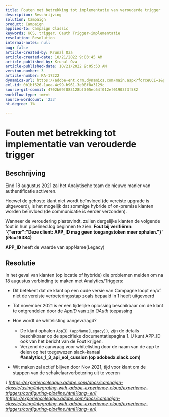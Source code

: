 ```yaml
---
title: Fouten met betrekking tot implementatie van verouderde trigger
description: Beschrijving
solution: Campaign
product: Campaign
applies-to: Campaign Classic
keywords: KCS, trigger, Oauth Trigger-implementatie
resolution: Resolution
internal-notes: null
bug: false
article-created-by: Krunal Oza
article-created-date: 10/21/2022 9:03:45 AM
article-published-by: Krunal Oza
article-published-date: 10/21/2022 9:05:53 AM
version-number: 3
article-number: KA-17222
dynamics-url: https://adobe-ent.crm.dynamics.com/main.aspx?forceUCI=1&pagetype=entityrecord&etn=knowledgearticle&id=d63b333e-1f51-ed11-bba2-0022480867fb
exl-id: 0b1bf626-1aea-4c99-b961-3e08f8a3129c
source-git-commit: 4702b69f883128bf305ec64f012ef01903f3f582
workflow-type: tm+mt
source-wordcount: '233'
ht-degree: 1%

---
```


# Fouten met betrekking tot implementatie van verouderde trigger

## Beschrijving


Eind 18 augustus 2021 zal het Analytische team de nieuwe manier van authentificatie activeren.

Hoewel de gehoste klant niet wordt beïnvloed (de vereiste upgrade is uitgevoerd), is het mogelijk dat sommige hybride of on-premise klanten worden beïnvloed (de communicatie is eerder verzonden).

Wanneer de veroudering plaatsvindt, zullen dergelijke klanten de volgende fout in hun pipelined.log beginnen te zien.
<b>Fout bij verifiëren: &#39;{&quot;error&quot;:&quot;Deze client: APP_ID mag geen toegangstoken meer ophalen.&quot;}&#39; (iRc=16384)</b>

<b>APP_ID</b> heeft de waarde van appName(Legacy)


## Resolutie


In het geval van klanten (op locatie of hybride) die problemen melden om na 18 augustus verbinding te maken met Analytics/Triggers:

- Dit betekent dat de klant op een oude versie van Campagne loopt en/of niet de vereiste verbeteringsstap zoals bepaald in 1 heeft uitgevoerd
- Tot november 2021 is er een tijdelijke oplossing beschikbaar om de klant te ontgrendelen door de *AppID* van zijn *OAuth* toepassing
- Hoe wordt de whitelisting aangevraagd?

   - De klant ophalen `AppID (appName(Legacy))`, zijn de details beschikbaar op de specifieke documentatiepagina 1. U kunt APP_ID ook van het bericht van de Fout krijgen.
   - Verzend de aanvraag voor whitelisting door de naam van de app te delen op het toegewezen slack-kanaal <b>#analytics_1_3_api_eol_cussion (op adobedx.slack.com)</b>
- Wit maken zal actief blijven door Nov 2021, tijd voor klant om de stappen van de schakelaarverbetering uit te voeren


*1 [https://experienceleague.adobe.com/docs/campaign-classic/using/integrating-with-adobe-experience-cloud/experience-triggers/configuring-pipeline.html?lang=en](https://experienceleague.adobe.com/docs/campaign-classic/using/integrating-with-adobe-experience-cloud/experience-triggers/configuring-pipeline.html?lang=en)*
